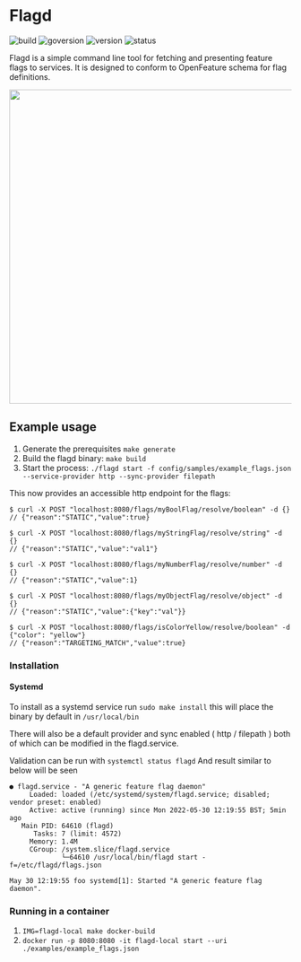 # Flagd

![build](https://img.shields.io/github/workflow/status/open-feature/flagd/ci)
![goversion](https://img.shields.io/github/go-mod/go-version/open-feature/flagd/main)
![version](https://img.shields.io/badge/version-pre--alpha-green)
![status](https://img.shields.io/badge/status-not--for--production-red)

Flagd is a simple command line tool for fetching and presenting feature flags to services. It is designed to conform to OpenFeature schema for flag definitions.

<img src="images/of-flagd-0.png" width="560">

## Example usage

1. Generate the prerequisites `make generate`
2. Build the flagd binary: `make build`
3. Start the process: `./flagd start -f config/samples/example_flags.json --service-provider http --sync-provider filepath`

This now provides an accessible http endpoint for the flags:

```
$ curl -X POST "localhost:8080/flags/myBoolFlag/resolve/boolean" -d {}
// {"reason":"STATIC","value":true}

$ curl -X POST "localhost:8080/flags/myStringFlag/resolve/string" -d {}
// {"reason":"STATIC","value":"val1"}

$ curl -X POST "localhost:8080/flags/myNumberFlag/resolve/number" -d {}
// {"reason":"STATIC","value":1}

$ curl -X POST "localhost:8080/flags/myObjectFlag/resolve/object" -d {}
// {"reason":"STATIC","value":{"key":"val"}}

$ curl -X POST "localhost:8080/flags/isColorYellow/resolve/boolean" -d {"color": "yellow"}
// {"reason":"TARGETING_MATCH","value":true}
```

### Installation

#### Systemd

To install as a systemd service run `sudo make install` this will place the binary by default in `/usr/local/bin`

There will also be a default provider and sync enabled ( http / filepath ) both of which can be modified in the flagd.service.

Validation can be run with `systemctl status flagd`
And result similar to below will be seen

```
● flagd.service - "A generic feature flag daemon"
     Loaded: loaded (/etc/systemd/system/flagd.service; disabled; vendor preset: enabled)
     Active: active (running) since Mon 2022-05-30 12:19:55 BST; 5min ago
   Main PID: 64610 (flagd)
      Tasks: 7 (limit: 4572)
     Memory: 1.4M
     CGroup: /system.slice/flagd.service
             └─64610 /usr/local/bin/flagd start -f=/etc/flagd/flags.json

May 30 12:19:55 foo systemd[1]: Started "A generic feature flag daemon".
```

### Running in a container

1. `IMG=flagd-local make docker-build`
2. `docker run -p 8080:8080 -it flagd-local start --uri ./examples/example_flags.json`
